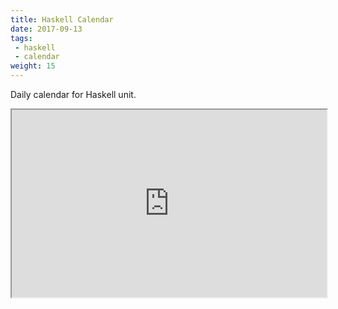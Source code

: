 ```yaml
---
title: Haskell Calendar
date: 2017-09-13
tags: 
 - haskell
 - calendar
weight: 15
---
```

Daily calendar for Haskell unit.

<iframe width="100%" height="300px" src="https://docs.google.com/spreadsheets/d/e/2PACX-1vTBhDB3unfPXfH9GnO29RkTIbR3P1gdKUw1Q9EJe-NGrZ_-2t3xQlhMx86TK4S-Si6Pe5LOz9LR-Gav/pubhtml?gid=1852239117&amp;single=true&amp;widget=true&amp;headers=false"></iframe>

